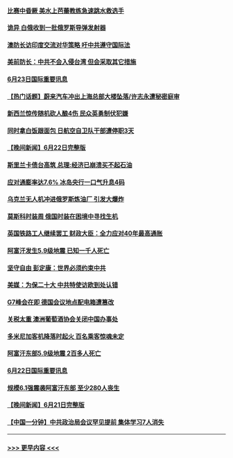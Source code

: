 #### [比赛中昏厥 美水上芭蕾教练急速跳水救选手](../pages/prog202/a103462889.md?t=06232301) 
#### [诡异 白俄收到一批俄罗斯导弹发射器](../pages/prog202/a103462897.md?t=06232301) 
#### [澳防长访印度交流对华策略 吁中共遵守国际法](../pages/prog202/a103462910.md?t=06232301) 
#### [美前防长：中共不会入侵台湾 但会采取其它措施](../pages/prog202/a103462905.md?t=06232301) 
#### [6月23日国际重要讯息](../pages/prog202/a103462923.md?t=06232301) 
#### [【热门话题】蔚来汽车冲出上海总部大楼坠落/许志永遭秘密庭审](../pages/prog202/a103462854.md?t=06232301) 
#### [新西兰惊传随机砍人酿4伤 民众英勇制伏犯嫌](../pages/prog202/a103462784.md?t=06232301) 
#### [同时拿白饭跟面包 日航空自卫队干部遭停职3天](../pages/prog202/a103462777.md?t=06232301) 
#### [【晚间新闻】6月22日完整版](../pages/prog202/a103462647.md?t=06232301) 
#### [斯里兰卡债台高筑 总理:经济已崩溃买不起石油](../pages/prog202/a103462666.md?t=06232301) 
#### [应对通膨率达7.6%  冰岛央行一口气升息4码](../pages/prog202/a103462650.md?t=06232301) 
#### [乌克兰无人机冲进俄罗斯炼油厂 引发大爆炸](../pages/prog202/a103462535.md?t=06232301) 
#### [莫斯科时装周 俄国时装在困境中寻找生机](../pages/prog202/a103462558.md?t=06232301) 
#### [英国铁路工人继续罢工 财政大臣：全力应对40年最高通胀](../pages/prog202/a103462317.md?t=06232301) 
#### [阿富汗发生5.9级地震 已知一千人死亡](../pages/prog202/a103462309.md?t=06232301) 
#### [坚守自由 彭定康：世界必须约束中共](../pages/prog202/a103462307.md?t=06232301) 
#### [美媒：为保二十大 中共特使访欧到处认错](../pages/prog202/a103462251.md?t=06232301) 
#### [G7峰会在即 德国会议地点配电箱遭篡改](../pages/prog202/a103462085.md?t=06232301) 
#### [关税太重 澳洲葡萄酒协会关闭中国办事处](../pages/prog202/a103462088.md?t=06232301) 
#### [多米尼加客机降落时起火 百名乘客惊魂未定](../pages/prog202/a103462078.md?t=06232301) 
#### [阿富汗东部5.9级地震 2百多人死亡](../pages/prog202/a103462032.md?t=06232301) 
#### [6月22日国际重要讯息](../pages/prog202/a103462030.md?t=06232301) 
#### [规模6.1强震袭阿富汗东部 至少280人丧生](../pages/prog202/a103461933.md?t=06232301) 
#### [【晚间新闻】6月21日完整版](../pages/prog202/a103461785.md?t=06232301) 
#### [【中国一分钟】中共政治局会议罕见提前 集体学习7人消失](../pages/prog202/a103461798.md?t=06232301) 

----
#### [ >>> 更早内容 <<< ](../indexes/prog202-earlier.md)
